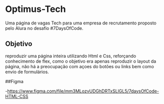 # Optimus-Tech
 Uma página de vagas Tech para uma empresa de recrutamento proposto pelo Alura no desafio #7DaysOfCode. 


## Objetivo

reproduzir uma página inteira utilizando Html e Css, reforçando conhecimento de flex, como o objetivo era apenas reproduzir o layout da página, não há a preocupação com 
açoes do botões ou links bem como envio de formulários.

##Figma

-https://www.figma.com/file/mm3MLozvUDGhDRTxSLlGL5/7daysOfCode-HTML-CSS





